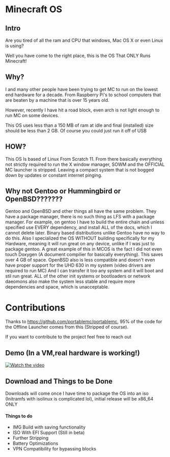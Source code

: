 # Minecraft OS

## Intro
Are you tired of all the ram and CPU that windows, Mac OS X or even Linux is using?

Well you have come to the right place, this is the OS That ONLY Runs Minecraft!

## Why?
I and many other people have been trying to get MC to run on the lowest end hardware for a decade.  From Raspberry Pi's to school computers that are beaten by a machine that is over 15 years old. 

However, recently I have hit a road block, even arch is not light enough to run MC on some devices.

This OS uses less than a 150 MB of ram at idle and final (installed) size should be less than 2 GB.  Of course you could just run it off of USB

## HOW?
This OS Is based of Linux From Scratch 11.  From there basically everything not strictly required to run the X window manager, SOWM and the OFFICIAL MC launcher is stripped.  Leaving a compact system that is not bogged down by updates or constant internet pinging.

## Why not Gentoo or Hummingbird or OpenBSD???????

Gentoo and OpenBSD and other things all have the same problem.  They have a package manager, there is no such thing as LFS with a package manager.  For example, on gentoo I have to build the entire chain and unless specified use EVERY dependency, and install ALL of the docs, which I cannot delete later.  Binary based distributions unlike Gentoo have no way to do this.  Also I specialized the OS WITHOUT building specifically for my Hardware, meaning it will run great on any device, unlike if I was just to package gentoo.  A great example of this in MCOS is the fact I did not even touch Doxygen (A document compilier for basically everything).  This saves over 4 GB of space.  OpenBSD also is less compatible and doesn't even have proper support for the UHD 630 in my system (video drivers are required to run MC)  And I can transfer it too any system and it will boot and stil run great.  ALL of the other init systems or bootloaders or network daeomons also make the system less stable and require more dependencies and space, which is unacceptable.

# Contributions
Thanks to https://github.com/portablemc/portablemc, 95% of the code for the Offline Launcher comes from this (Stripped of course).

If you want to contribute to the project feel free to reach out 
## Demo (In a VM,real hardware is working!)
[![Watch the video](https://i.imgur.com/vKb2F1B.png)](https://youtu.be/mRYNaloFvSg)


## Download and Things to be Done
Downloads will come once I have time to package the OS into an iso (Initramfs with isolinux is complicated lol), initial release will be x86_64 ONLY

#### Things to do
 - IMG Build with saving functionality
 - ISO With EFI Support (Still in beta)
 - Further Stripping
 - Battery Optimizations
 - VPN Compatibility for bypassing blocks
